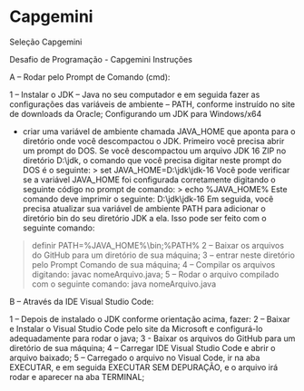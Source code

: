 # Capgemini
Seleção Capgemini

Desafio de Programação - Capgemini
Instruções

A – Rodar pelo Prompt de Comando (cmd):

1 – Instalar o JDK – Java no seu computador e em seguida fazer as configurações das variáveis de ambiente – PATH, conforme instruído no site de downloads da Oracle; 
Configurando um JDK para Windows/x64
- criar uma variável de ambiente chamada JAVA_HOME que aponta para o diretório onde você descompactou o JDK. Primeiro você precisa abrir um prompt do DOS. Se você descompactou um arquivo JDK 16 ZIP no diretório D:\jdk\, o comando que você precisa digitar neste prompt do DOS é o seguinte:      > set JAVA_HOME=D:\jdk\jdk-16
Você pode verificar se a variável JAVA_HOME foi configurada corretamente digitando o seguinte código no prompt de comando:    > echo %JAVA_HOME%
Este comando deve imprimir o seguinte:    D:\jdk\jdk-16
Em seguida, você precisa atualizar sua variável de ambiente PATH para adicionar o diretório bin do seu diretório JDK a ela. Isso pode ser feito com o seguinte comando:
> definir PATH=%JAVA_HOME%\bin;%PATH%
2 – Baixar os arquivos do GitHub para um diretório de sua máquina;
3 – entrar neste diretório pelo Prompt Comando de sua máquina;
4 – Compilar os arquivos digitando: javac nomeArquivo.java;
5 – Rodar o arquivo compilado com o seguinte comando:  java nomeArquivo.java

B – Através da IDE Visual  Studio Code:

1 – Depois de instalado o JDK conforme orientação acima, fazer:
2 – Baixar e Instalar o Visual Studio Code pelo site da Microsoft e configurá-lo adequadamente para rodar o java;
3 - Baixar os arquivos do GitHub para um diretório de sua máquina;
4 – Carregar IDE Visual Studio Code e abrir o arquivo baixado;
5 – Carregado o arquivo no Visual Code, ir na aba EXECUTAR, e em seguida EXECUTAR SEM DEPURAÇÃO, e o arquivo irá rodar e aparecer na aba TERMINAL;

